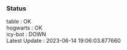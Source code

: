 ### Status


table : OK  
hogwarts : OK  
icy-bot : DOWN  
Latest Update : 2023-06-14 19:06:03.877660

